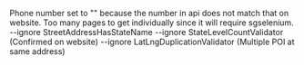 Phone number set to "<INACCESSIBLE>" because the number in api does not match that on website. Too many pages to get individually since it will require sgselenium.
--ignore StreetAddressHasStateName --ignore StateLevelCountValidator (Confirmed on website)
--ignore LatLngDuplicationValidator (Multiple POI at same address)
